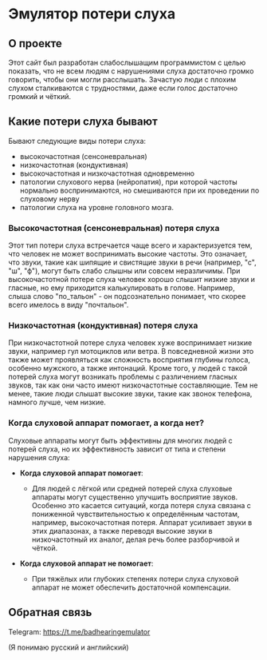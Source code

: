 # Эмулятор потери слуха

## О проекте
Этот сайт был разработан слабослышащим программистом с целью показать, что не всем людям с нарушениями слуха достаточно громко говорить, чтобы они могли расслышать. Зачастую люди с плохим слухом сталкиваются с трудностями, даже если голос достаточно громкий и чёткий.

## Какие потери слуха бывают

Бывают следующие виды потери слуха:
- высокочастотная (сенсоневральная)
- низкочастотная (кондуктивная)
- высокочастотная и низкочастотная одновременно
- патологии слухового нерва (нейропатия), при которой частоты нормально воспринимаются, но смешиваются при их проведении по слуховому нерву
- патологии слуха на уровне головного мозга.

### Высокочастотная (сенсоневральная) потеря слуха
Этот тип потери слуха встречается чаще всего и характеризуется тем, что человек не может воспринимать высокие частоты. Это означает, что звуки, такие как шипящие и свистящие звуки в речи (например, "с", "ш", "ф"), могут быть слабо слышны или совсем неразличимы. При высокочастотной потере слуха человек хорошо слышит низкие звуки и гласные, но ему приходится калькулировать в голове. Например, слыша слово "по_тальон" - он подсознательно понимает, что скорее всего имелось в виду "почтальон".

### Низкочастотная (кондуктивная) потеря слуха
При низкочастотной потере слуха человек хуже воспринимает низкие звуки, например гул мотоциклов или ветра. В повседневной жизни это также может проявляться как сложность восприятия глубины голоса, особенно мужского, а также интонаций. Кроме того, у людей с такой потерей слуха могут возникать проблемы с различением гласных звуков, так как они часто имеют низкочастотные составляющие. Тем не менее, такие люди слышат высокие звуки, такие как звонок телефона, намного лучше, чем низкие.

### Когда слуховой аппарат помогает, а когда нет?
Слуховые аппараты могут быть эффективны для многих людей с потерей слуха, но их эффективность зависит от типа и степени нарушения слуха:

- **Когда слуховой аппарат помогает**: 
  - Для людей с лёгкой или средней потерей слуха слуховые аппараты могут существенно улучшить восприятие звуков. Особенно это касается ситуаций, когда потеря слуха связана с пониженной чувствительностью к определённым частотам, например, высокочастотная потеря. Аппарат усиливает звуки в этих диапазонах, а также переводя высокие звуки в низкочастотный их аналог, делая речь более разборчивой и чёткой.

- **Когда слуховой аппарат не помогает**:
  - При тяжёлых или глубоких степенях потери слуха слуховой аппарат не может обеспечить достаточной компенсации. 

## Обратная связь

Telegram: https://t.me/badhearingemulator

(Я понимаю русский и английский)
